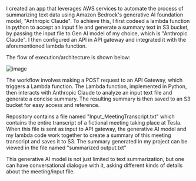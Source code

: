 I created an app that leverages AWS services to automate the process of summarizing text data using Amazon Bedrock's generative AI foundation model, "Anthropic Claude". 
To achieve this, I first codeed a lambda function in python to accept an input file and generate a summary text in S3 bucket, by passing the input file to Gen AI model of my choice, which is "Anthropic Claude".
I then configured an API in API gateway and integrated it with the aforementioned lambda function.

The flow of execution/architecture is shown below:

![image](https://github.com/whoisdeepak/AmazonBedrock-TextSummarizationApp/assets/101911034/bfb366d0-6ad6-48c8-8962-244c7e37d68c)

The workflow involves making a POST request to an API Gateway, which triggers a Lambda function. 
The Lambda function, implemented in Python, then interacts with Anthropic Claude to analyze an input text file and generate a concise summary. 
The resulting summary is then saved to an S3 bucket for easy access and reference.

Repository contains a file named "Input_MeetingTranscript.txt" which contains the entire transcript of a fictional meeting taking place at Tesla.
When this file is sent as input to API gateway, the generative AI model and my lambda code work together to create a summary of this meeting transcript and saves it to S3.
The summary generated in my project can be viewed in the file named "summarized output.txt"

This generative AI model is not just limited to text summarization, but one can have conversational dialogue with it, asking different kinds of details about the meeting/input file.
